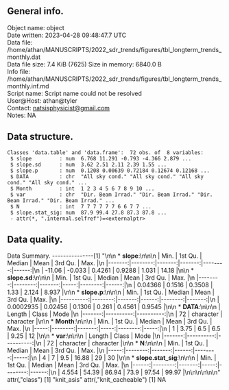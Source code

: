 <!-- This is a markdown file. -->


 General info.
---------------

Object name:    object      
Date written:   2023-04-28 09:48:47.7 UTC  
Data file:      /home/athan/MANUSCRIPTS/2022_sdr_trends/figures/tbl_longterm_trends_monthly.dat      
Data file size: 7.4 KiB (7625) 
Size in memory: 6840.0 B      
Info file:      /home/athan/MANUSCRIPTS/2022_sdr_trends/figures/tbl_longterm_trends_monthly.inf.md      
Script name:    Script name could not be resolved      
User@Host:      athan@tyler   
Contact:        <natsisphysicist@gmail.com>      
Notes:          NA      


 Data structure.
-----------------

```
Classes 'data.table' and 'data.frame':	72 obs. of  8 variables:
 $ slope         : num  6.768 11.291 -0.793 -4.366 2.879 ...
 $ slope.sd      : num  3.62 2.51 2.11 2.39 1.55 ...
 $ slope.p       : num  0.1208 0.00639 0.72184 0.12674 0.12168 ...
 $ DATA          : chr  "All sky cond." "All sky cond." "All sky cond." "All sky cond." ...
 $ Month         : int  1 2 3 4 5 6 7 8 9 10 ...
 $ var           : chr  "Dir. Beam Irrad." "Dir. Beam Irrad." "Dir. Beam Irrad." "Dir. Beam Irrad." ...
 $ N             : int  7 7 7 7 7 7 6 6 7 7 ...
 $ slope.stat_sig: num  87.9 99.4 27.8 87.3 87.8 ...
 - attr(*, ".internal.selfref")=<externalptr> 
```


 Data quality.
---------------
 Data Summary.
---------------[1] "\n\n  * **slope**:\n\n\n    |   Min. | 1st Qu. | Median |   Mean | 3rd Qu. |  Max. |\n    |-------:|--------:|-------:|-------:|--------:|------:|\n    | -11.06 |  -0.033 | 0.4261 | 0.9288 |   1.031 | 14.18 |\n\n  * **slope.sd**:\n\n\n    |    Min. | 1st Qu. | Median | Mean | 3rd Qu. |  Max. |\n    |--------:|--------:|-------:|-----:|--------:|------:|\n    | 0.04366 |  0.1516 | 0.3508 | 1.33 |   2.124 | 8.937 |\n\n  * **slope.p**:\n\n\n    |      Min. | 1st Qu. | Median |  Mean | 3rd Qu. |   Max. |\n    |----------:|--------:|-------:|------:|--------:|-------:|\n    | 0.0002935 | 0.02456 | 0.1306 | 0.261 |  0.4561 | 0.9545 |\n\n  * **DATA**:\n\n\n    | Length |     Class |      Mode |\n    |-------:|----------:|----------:|\n    |     72 | character | character |\n\n  * **Month**:\n\n\n    | Min. | 1st Qu. | Median | Mean | 3rd Qu. | Max. |\n    |-----:|--------:|-------:|-----:|--------:|-----:|\n    |    1 |    3.75 |    6.5 |  6.5 |    9.25 |   12 |\n\n  * **var**:\n\n\n    | Length |     Class |      Mode |\n    |-------:|----------:|----------:|\n    |     72 | character | character |\n\n  * **N**:\n\n\n    | Min. | 1st Qu. | Median |  Mean | 3rd Qu. | Max. |\n    |-----:|--------:|-------:|------:|--------:|-----:|\n    |    4 |       7 |    9.5 | 16.88 |      29 |   30 |\n\n  * **slope.stat_sig**:\n\n\n    |  Min. | 1st Qu. | Median | Mean | 3rd Qu. |  Max. |\n    |------:|--------:|-------:|-----:|--------:|------:|\n    | 4.554 |   54.39 |  86.94 | 73.9 |   97.54 | 99.97 |\n\n\n<!-- end of list -->\n\n\n"
attr(,"class")
[1] "knit_asis"
attr(,"knit_cacheable")
[1] NA

